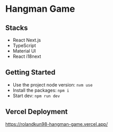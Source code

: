 # Hangman Game

## Stacks

- React Next.js
- TypeScript
- Material UI
- React i18next

## Getting Started

- Use the project node version: `nvm use`
- Install the packages: `npm i`
- Start dev: `npm run dev`

## Vercel Deployment

https://rolandkun98-hangman-game.vercel.app/
